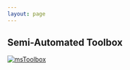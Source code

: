 ```yaml
---
layout: page
---
```



## Semi-Automated Toolbox

[![msToolbox](https://github.com/Ludwigm6/UAVkickoff_2020/tree/master/images/msToolbox.png) ](https://github.com/Nature40/UAV-Processing)

